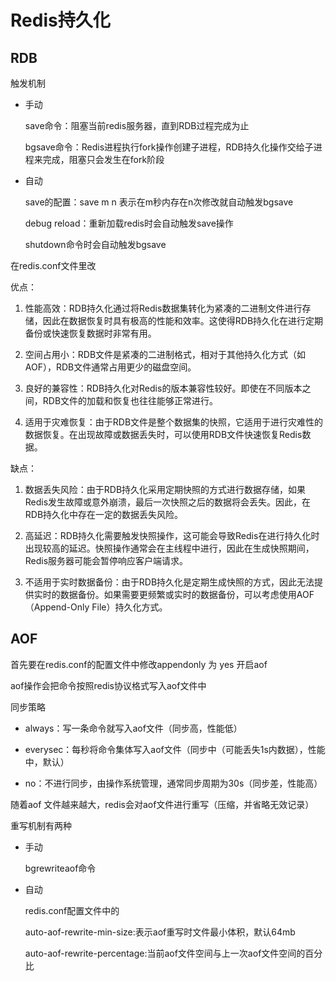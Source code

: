 # Redis持久化

## RDB

触发机制

- 手动
  
  save命令：阻塞当前redis服务器，直到RDB过程完成为止
  
  bgsave命令：Redis进程执行fork操作创建子进程，RDB持久化操作交给子进程来完成，阻塞只会发生在fork阶段

- 自动
  
  save的配置：save m n 表示在m秒内存在n次修改就自动触发bgsave
  
  debug reload：重新加载redis时会自动触发save操作
  
  shutdown命令时会自动触发bgsave

在redis.conf文件里改

优点：

1. 性能高效：RDB持久化通过将Redis数据集转化为紧凑的二进制文件进行存储，因此在数据恢复时具有极高的性能和效率。这使得RDB持久化在进行定期备份或快速恢复数据时非常有用。

2. 空间占用小：RDB文件是紧凑的二进制格式，相对于其他持久化方式（如AOF），RDB文件通常占用更少的磁盘空间。

3. 良好的兼容性：RDB持久化对Redis的版本兼容性较好。即使在不同版本之间，RDB文件的加载和恢复也往往能够正常进行。

4. 适用于灾难恢复：由于RDB文件是整个数据集的快照，它适用于进行灾难性的数据恢复。在出现故障或数据丢失时，可以使用RDB文件快速恢复Redis数据。

缺点：

1. 数据丢失风险：由于RDB持久化采用定期快照的方式进行数据存储，如果Redis发生故障或意外崩溃，最后一次快照之后的数据将会丢失。因此，在RDB持久化中存在一定的数据丢失风险。

2. 高延迟：RDB持久化需要触发快照操作，这可能会导致Redis在进行持久化时出现较高的延迟。快照操作通常会在主线程中进行，因此在生成快照期间，Redis服务器可能会暂停响应客户端请求。

3. 不适用于实时数据备份：由于RDB持久化是定期生成快照的方式，因此无法提供实时的数据备份。如果需要更频繁或实时的数据备份，可以考虑使用AOF（Append-Only File）持久化方式。

## AOF

首先要在redis.conf的配置文件中修改appendonly 为 yes 开启aof

aof操作会把命令按照redis协议格式写入aof文件中

同步策略

- always：写一条命令就写入aof文件（同步高，性能低）

- everysec：每秒将命令集体写入aof文件（同步中（可能丢失1s内数据），性能中，默认）

- no：不进行同步，由操作系统管理，通常同步周期为30s（同步差，性能高）

随着aof 文件越来越大，redis会对aof文件进行重写（压缩，并省略无效记录）

重写机制有两种

- 手动
  
  bgrewriteaof命令

- 自动
  
  redis.conf配置文件中的
  
  auto-aof-rewrite-min-size:表示aof重写时文件最小体积，默认64mb
  
  auto-aof-rewrite-percentage:当前aof文件空间与上一次aof文件空间的百分比
